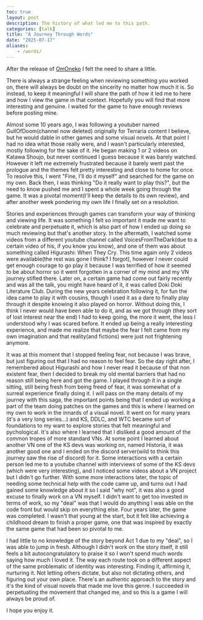 ```yaml
---
toc: true
layout: post
description: The history of what led me to this path.
categories: [talk]
title: "A Journey Through Words"
date: "2025-07-17"
aliases:
    - /words/
---
```

After the release of [OmOneko](https://store.steampowered.com/app/3465450/OmOneko/) I felt the need to share a little.

There is always a strange feeling when reviewing something you worked on, there will always be doubt on the sincerity no matter how much it is. So instead, to keep it meaningful I will share the path of how it led me to here and how I view the game in that context. Hopefully you will find that more interesting and genuine. I waited for the game to have enough reviews before posting mine.

Almost some 10 years ago, I was following a youtuber named GullOfDoom(channel now deleted) originally for Terraria content I believe, but he would dable in other games and some visual novels. At that point I had no idea what those really were, and I wasn't particularly interested, mostly following for the sake of it.
He began making 1 or 2 videos on Katawa Shoujo, but never continued I guess because it was barely watched. However it left me extremely frustrated because it barely went past the prologue and the themes felt pretty interesting and close to home for once. To resolve this, I went "Fine, I'll do it myself" and searched for the game on my own. Back then, I was thinking "Do it really want to play this?", but the need to know pushed me and I spent a whole week going through the game. It was a pivotal moment(I'll keep the details to its own review), and after another week pondering my own life I finally set on a resolution.

Stories and experiences through games can transform your way of thinking and viewing life. It was something I felt so important it made me want to celebrate and perpetuate it, which is also part of how I ended up doing so much reviewing but that's another story. In the aftermath, I watched some videos from a different youtube channel called VoicesFromTheDark(due to a certain video of his, if you know you know), and one of them was about something called Higurashi: When They Cry.
This time again only 2 videos were available(the rest was gone I think? I forgot), however I never could get enough courage to go play it because I was terrified of how it seemed to be about horror so it went forgotten in a corner of my mind and my VN journey stifled there. Later on, a certain game had come out fairly recently and was all the talk, you might have heard of it, it was called Doki Doki Literature Club. During the new years celebration following it, for fun the idea came to play it with cousins, though I used it as a dare to finally play through it despite knowing it also played on horror.
Without doing this, I think I never would have been able to do it, and as we got through (they sort of lost interest near the end) I had to keep going, the more it went, the less I understood why I was scared before. It ended up being a really interesting experience, and made me realize that maybe the fear I felt came from my own imagination and that reality(and fictions) were just not frightening anymore.

It was at this moment that I stopped feeling fear, not because I was brave, but just figuring out that I had no reason to feel fear. So the day right after, I remembered about Higurashi and how I never read it because of that non existent fear, then I decided to break my old mental barriers that had no reason still being here and got the game. I played through it in a single sitting, still being fresh from being freed of fear, it was somewhat of a surreal experience finally doing it.
I will pass on the many details of my journey with this saga, the important points being that I ended up working a part of the team doing patches on the games and this is where I learned on my own to work in the innards of a visual novel. It went on for many years (it's a very long series...) and KS, DDLC, and WTC became sort of foundations to my want to explore stories that felt meaningful and pychological. It's also where I learned that I disliked a good amount of the common tropes of more standard VNs.
At some point I learned about another VN one of the KS devs was working on, named Historia, it was another good one and I ended on the discord server(wild to think this journey saw the rise of discord) for it. Some interactions with a certain person led me to a youtube channel with interviews of some of the KS devs (which were very interesting), and I noticed some videos about a VN project but I didn't go further.
With some more interactions later, the topic of needing some technical help with the code came up, and turns out I had gained some knowledge about it so I said "why not", it was also a good excuse to finally work on a VN myself. I didn't want to get too invested in terms of work, so my "deal" was that I would do anything I was able on the code front but would skip on everything else. Four years later, the game was completed. I wasn't that young at the start, but it felt like achieving a childhood dream to finish a proper game, one that was inspired by exactly the same game that had been so pivotal to me.

I had little to no knowledge of the story beyond Act 1 due to my "deal", so I was able to jump in fresh. Although I didn't work on the story itself, it still feels a bit autocongratulatory to praise it so I won't spend much words saying how much I loved it. The way each route took on a different aspect of the same problematic of identity was interesting. Finding it, affirming it, nurturing it. Not letting others dictate, but also not dictating others, and figuring out your own place.
There's an authentic approach to the story and it's the kind of visual novels that made me love this genre. I succeeded in perpetuating the movement that changed me, and so this is a game I will always be proud of.

I hope you enjoy it.

<script src="https://utteranc.es/client.js"
        repo="orian34/travelogues"
        issue-term="title"
        label="Comment"
        theme="github-dark"
        crossorigin="anonymous"
        async>
</script>
